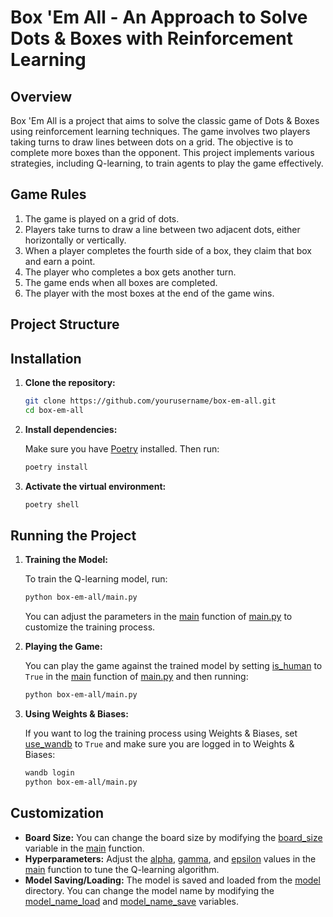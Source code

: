 # Box 'Em All - An Approach to Solve Dots & Boxes with Reinforcement Learning

## Overview

Box 'Em All is a project that aims to solve the classic game of Dots & Boxes using reinforcement learning techniques. The game involves two players taking turns to draw lines between dots on a grid. The objective is to complete more boxes than the opponent. This project implements various strategies, including Q-learning, to train agents to play the game effectively.

## Game Rules

1. The game is played on a grid of dots.
2. Players take turns to draw a line between two adjacent dots, either horizontally or vertically.
3. When a player completes the fourth side of a box, they claim that box and earn a point.
4. The player who completes a box gets another turn.
5. The game ends when all boxes are completed.
6. The player with the most boxes at the end of the game wins.

## Project Structure


## Installation

1. **Clone the repository:**

    ```sh
    git clone https://github.com/yourusername/box-em-all.git
    cd box-em-all
    ```

2. **Install dependencies:**

    Make sure you have [Poetry](https://python-poetry.org/) installed. Then run:

    ```sh
    poetry install
    ```

3. **Activate the virtual environment:**

    ```sh
    poetry shell
    ```

## Running the Project

1. **Training the Model:**

    To train the Q-learning model, run:

    ```sh
    python box-em-all/main.py
    ```

    You can adjust the parameters in the [main](http://_vscodecontentref_/8) function of [main.py](http://_vscodecontentref_/9) to customize the training process.

2. **Playing the Game:**

    You can play the game against the trained model by setting [is_human](http://_vscodecontentref_/10) to `True` in the [main](http://_vscodecontentref_/11) function of [main.py](http://_vscodecontentref_/12) and then running:

    ```sh
    python box-em-all/main.py
    ```

3. **Using Weights & Biases:**

    If you want to log the training process using Weights & Biases, set [use_wandb](http://_vscodecontentref_/13) to `True` and make sure you are logged in to Weights & Biases:

    ```sh
    wandb login
    python box-em-all/main.py
    ```

## Customization

- **Board Size:** You can change the board size by modifying the [board_size](http://_vscodecontentref_/14) variable in the [main](http://_vscodecontentref_/15) function.
- **Hyperparameters:** Adjust the [alpha](http://_vscodecontentref_/16), [gamma](http://_vscodecontentref_/17), and [epsilon](http://_vscodecontentref_/18) values in the [main](http://_vscodecontentref_/19) function to tune the Q-learning algorithm.
- **Model Saving/Loading:** The model is saved and loaded from the [model](http://_vscodecontentref_/20) directory. You can change the model name by modifying the [model_name_load](http://_vscodecontentref_/21) and [model_name_save](http://_vscodecontentref_/22) variables.
